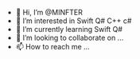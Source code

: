 - 👋 Hi, I’m @MINFTER
- 👀 I’m interested in Swift Q# C++ c#
- 🌱 I’m currently learning Swift Q#
- 💞️ I’m looking to collaborate on ...
- 📫 How to reach me ...

<!---
MINFTER/MINFTER is a ✨ special ✨ repository because its `README.md` (this file) appears on your GitHub profile.
You can click the Preview link to take a look at your changes.
--->
